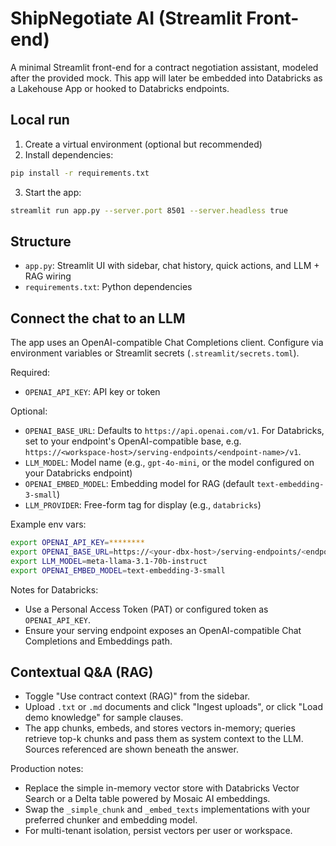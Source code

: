 # ShipNegotiate AI (Streamlit Front-end)

A minimal Streamlit front-end for a contract negotiation assistant, modeled after the provided mock. This app will later be embedded into Databricks as a Lakehouse App or hooked to Databricks endpoints.

## Local run

1. Create a virtual environment (optional but recommended)
2. Install dependencies:

```bash
pip install -r requirements.txt
```

3. Start the app:

```bash
streamlit run app.py --server.port 8501 --server.headless true
```

## Structure
- `app.py`: Streamlit UI with sidebar, chat history, quick actions, and LLM + RAG wiring
- `requirements.txt`: Python dependencies

## Connect the chat to an LLM
The app uses an OpenAI-compatible Chat Completions client. Configure via environment variables or Streamlit secrets (`.streamlit/secrets.toml`).

Required:
- `OPENAI_API_KEY`: API key or token

Optional:
- `OPENAI_BASE_URL`: Defaults to `https://api.openai.com/v1`. For Databricks, set to your endpoint's OpenAI-compatible base, e.g. `https://<workspace-host>/serving-endpoints/<endpoint-name>/v1`.
- `LLM_MODEL`: Model name (e.g., `gpt-4o-mini`, or the model configured on your Databricks endpoint)
- `OPENAI_EMBED_MODEL`: Embedding model for RAG (default `text-embedding-3-small`)
- `LLM_PROVIDER`: Free-form tag for display (e.g., `databricks`)

Example env vars:
```bash
export OPENAI_API_KEY=********
export OPENAI_BASE_URL=https://<your-dbx-host>/serving-endpoints/<endpoint>/v1
export LLM_MODEL=meta-llama-3.1-70b-instruct
export OPENAI_EMBED_MODEL=text-embedding-3-small
```

Notes for Databricks:
- Use a Personal Access Token (PAT) or configured token as `OPENAI_API_KEY`.
- Ensure your serving endpoint exposes an OpenAI-compatible Chat Completions and Embeddings path.

## Contextual Q&A (RAG)
- Toggle "Use contract context (RAG)" from the sidebar.
- Upload `.txt` or `.md` documents and click "Ingest uploads", or click "Load demo knowledge" for sample clauses.
- The app chunks, embeds, and stores vectors in-memory; queries retrieve top-k chunks and pass them as system context to the LLM. Sources referenced are shown beneath the answer.

Production notes:
- Replace the simple in-memory vector store with Databricks Vector Search or a Delta table powered by Mosaic AI embeddings.
- Swap the `_simple_chunk` and `_embed_texts` implementations with your preferred chunker and embedding model.
- For multi-tenant isolation, persist vectors per user or workspace.
